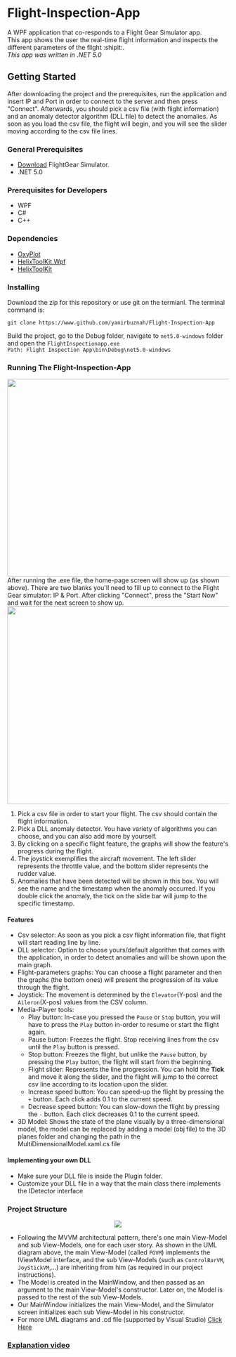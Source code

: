 # Flight-Inspection-App
A WPF application that co-responds to a Flight Gear Simulator app.</br>
This app shows the user the real-time flight information and inspects the different parameters of the flight :shipit:.</br> *This app was written in .NET 5.0*


## Getting Started
After downloading the project and the prerequisites, run the application and insert IP and Port in order to connect to the server and then press "Connect". Afterwards, you should pick a csv file (with flight information) and an anomaly detector algorithm (DLL file) to detect the anomalies. As soon as you load the csv file, the flight will begin, and you will see the slider moving according to the csv file lines.


### General Prerequisites

* [Download](https://www.flightgear.org) FlightGear Simulator.
* .NET 5.0
### Prerequisites for Developers
* WPF
* C#
* C++


### Dependencies

* [OxyPlot](https://oxyplot.readthedocs.io/en/latest/getting-started/hello-wpf-xaml.html)
* [HelixToolKit.Wpf](https://www.nuget.org/packages/HelixToolkit.Wpf/)
* [HelixToolKit](https://www.nuget.org/packages/HelixToolkit/)


### Installing
Download the zip for this repository or use git on the termianl. The terminal command is:
```
git clone https://www.github.com/yanirbuznah/Flight-Inspection-App
```
Build the project, go to the Debug folder, navigate to `net5.0-windows` folder and open the `FlightInspectionapp.exe`<br/>
```Path: Flight Inspection App\bin\Debug\net5.0-windows```


### Running The Flight-Inspection-App

<img src = "https://user-images.githubusercontent.com/56928005/114501619-ff45e280-9c32-11eb-9c75-fab44f9576ab.png" width="1050" height="450"></br>
After running the .exe file, the home-page screen will show up (as shown above).
There are two blanks you'll need to fill up to connect to the Flight Gear simulator: IP & Port.
After clicking "Connect", press the "Start Now" and wait for the next screen to show up.</br>
<img src="https://user-images.githubusercontent.com/56928005/114501645-0bca3b00-9c33-11eb-9c77-f9df4d203f3c.png" width="1050" height="450"></br>
1. Pick a csv file in order to start your flight. The csv should contain the flight information.
2. Pick a DLL anomaly detector. You have variety of algorithms you can choose, and you can also add more by yourself.
3. By clicking on a specific flight feature, the graphs will show the feature's progress during the flight.
4. The joystick exemplifies the aircraft movement. The left slider represents the throttle value, and the bottom slider represents the rudder value.
5. Anomalies that have been detected will be shown in this box. You will see the name and the timestamp when the anomaly occurred. If you double click the anomaly, the tick on the slide bar will jump to the specific timestamp.


#### Features

* Csv selector: As soon as you pick a csv flight information file, that flight will start reading line by line.
* DLL selector: Option to choose yours/default algorithm that comes with the application, in order to detect anomalies and will be shown upon the main graph.
* Flight-parameters graphs: You can choose a flight parameter and then the graphs (the bottom ones) will present the progression of its value through the flight.
* Joystick: The movement is determined by the `Elevator`(Y-pos) and the `Aileron`(X-pos) values from the CSV column.
* Media-Player tools:
  - Play button: In-case you pressed the `Pause` or `Stop` button, you will have to press the `Play` button in-order to resume or start the flight again.
  - Pause button: Freezes the flight. Stop receiving lines from the csv until the `Play` button is pressed.
  - Stop button: Freezes the flight, but unlike the `Pause` button, by pressing the `Play` button, the flight will start from the beginning.
  - Flight slider: Represents the line progression. You can hold the **Tick** and move it along the slider, and the flight will jump to the correct csv line according to its location upon the slider.
  - Increase speed button: You can speed-up the flight by pressing the `+` button. Each click adds 0.1 to the current speed.
  - Decrease speed button: You can slow-down the flight by pressing the `-` button. Each click decreases 0.1 to the current speed.
 * 3D Model: Shows the state of the plane visually by a three-dimensional model, the model can be replaced by adding a model (obj file) to the 3D planes folder and changing the path in the MultiDimensionalModel.xaml.cs file


#### Implementing your own DLL 

- Make sure your DLL file is inside the Plugin folder.
- Customize your DLL file in a way that the main class there implements the IDetector interface 


### Project Structure
<p align="center">
<img src="https://github.com/yanirbuznah/Flight-Inspection-App/blob/master/UML%20photos/MVVM.jpg?raw=true">
</p>

- Following the MVVM architectural pattern, there's one main View-Model and sub View-Models, one for each user story.
  As shown in the UML diagram above, the main View-Model (called `FGVM`) implements the IViewModel interface, and the sub View-Models (such as `ControlBarVM`, `JoyStickVM`,...) are inheriting from him (as required in our project instructions).
- The Model is created in the MainWindow, and then passed as an argument to the main View-Model's constructor. Later on, the Model is passed to the rest of the sub View-Models.
- Our MainWindow initializes the main View-Model, and the Simulator screen initializes each sub View-Model in his constructor.
- For more UML diagrams and .cd file (supported by Visual Studio) [Click Here](https://github.com/yanirbuznah/Flight-Inspection-App/tree/master/UML%20photos)
### [Explanation video](https://youtu.be/7ZFw2OHoFSc)
